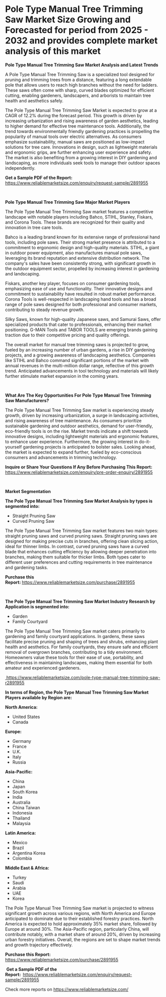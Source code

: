 <p><h1>Pole Type Manual Tree Trimming Saw Market Size Growing and Forecasted for period from 2025 - 2032 and provides complete market analysis of this market</h1></p><p><strong>Pole Type Manual Tree Trimming Saw Market Analysis and Latest Trends</strong></p>
<p><p>A Pole Type Manual Tree Trimming Saw is a specialized tool designed for pruning and trimming trees from a distance, featuring a long extendable pole that allows users to reach high branches without the need for ladders. These saws often come with sharp, curved blades optimized for efficient cutting, enabling gardeners, landscapers, and arborists to maintain tree health and aesthetics safely.</p><p>The Pole Type Manual Tree Trimming Saw Market is expected to grow at a CAGR of 12.2% during the forecast period. This growth is driven by increasing urbanization and rising awareness of garden aesthetics, leading to higher demand for effective tree maintenance tools. Additionally, the trend towards environmentally friendly gardening practices is propelling the popularity of manual tools over electric alternatives. As consumers emphasize sustainability, manual saws are positioned as low-impact solutions for tree care. Innovations in design, such as lightweight materials and ergonomic grips, are further enhancing user experience and safety. The market is also benefiting from a growing interest in DIY gardening and landscaping, as more individuals seek tools to manage their outdoor spaces independently.</p></p>
<p><strong>Get a Sample PDF of the Report:&nbsp;</strong> <a href="https://www.reliablemarketsize.com/enquiry/request-sample/2891955?utm_campaign=2944&utm_medium=2&utm_source=Github&utm_content=ia&utm_term=14032025&utm_id=pole-type-manual-tree-trimming-saw">https://www.reliablemarketsize.com/enquiry/request-sample/2891955</a></p>
<p>&nbsp;</p>
<p><strong>Pole Type Manual Tree Trimming Saw Major Market Players</strong></p>
<p><p>The Pole Type Manual Tree Trimming Saw market features a competitive landscape with notable players including Bahco, STIHL, Stanley, Fiskars, and Corona Tools. These brands are recognized for their quality and innovation in tree care tools.</p><p>Bahco is a leading brand known for its extensive range of professional hand tools, including pole saws. Their strong market presence is attributed to a commitment to ergonomic design and high-quality materials. STIHL, a giant in outdoor power equipment, also manufactures manual pole saws, leveraging its brand reputation and extensive distribution network. The company's sales have been consistently strong, with significant growth in the outdoor equipment sector, propelled by increasing interest in gardening and landscaping.</p><p>Fiskars, another key player, focuses on consumer gardening tools, emphasizing ease of use and functionality. Their innovative designs and commitment to sustainability have resulted in robust market performance. Corona Tools is well-respected in landscaping hand tools and has a broad range of pole saws designed for both professional and consumer markets, contributing to steady revenue growth.</p><p>Silky Saws, known for high-quality Japanese saws, and Samurai Saws, offer specialized products that cater to professionals, enhancing their market positioning. G-MAN Tools and TABOR TOOLS are emerging brands gaining traction due to their competitive pricing and quality offerings.</p><p>The overall market for manual tree trimming saws is projected to grow, fueled by an increasing number of urban gardens, a rise in DIY gardening projects, and a growing awareness of landscaping aesthetics. Companies like STIHL and Bahco command significant portions of the market with annual revenues in the multi-million dollar range, reflective of this growth trend. Anticipated advancements in tool technology and materials will likely further stimulate market expansion in the coming years.</p></p>
<p>&nbsp;</p>
<p><strong>What Are The Key Opportunities For Pole Type Manual Tree Trimming Saw Manufacturers?</strong></p>
<p><p>The Pole Type Manual Tree Trimming Saw market is experiencing steady growth, driven by increasing urbanization, a surge in landscaping activities, and rising awareness of tree maintenance. As consumers prioritize sustainable gardening and outdoor aesthetics, demand for user-friendly, eco-friendly tools is on the rise. Market trends indicate a shift towards innovative designs, including lightweight materials and ergonomic features, to enhance user experience. Furthermore, the growing interest in do-it-yourself gardening projects is anticipated to bolster sales. Looking ahead, the market is expected to expand further, fueled by eco-conscious consumers and advancements in trimming technology.</p></p>
<p><strong>Inquire or Share Your Questions If Any Before Purchasing This Report:</strong> <a href="https://www.reliablemarketsize.com/enquiry/pre-order-enquiry/2891955?utm_campaign=2944&utm_medium=2&utm_source=Github&utm_content=ia&utm_term=14032025&utm_id=pole-type-manual-tree-trimming-saw">https://www.reliablemarketsize.com/enquiry/pre-order-enquiry/2891955</a></p>
<p>&nbsp;</p>
<p><strong>Market Segmentation</strong></p>
<p><strong>The Pole Type Manual Tree Trimming Saw Market Analysis by types is segmented into:</strong></p>
<p><ul><li> Straight Pruning Saw</li><li>Curved Pruning Saw </li></ul></p>
<p><p>The Pole Type Manual Tree Trimming Saw market features two main types: straight pruning saws and curved pruning saws. Straight pruning saws are designed for making precise cuts in branches, offering clean slicing action, ideal for thinner limbs. In contrast, curved pruning saws have a curved blade that enhances cutting efficiency by allowing deeper penetration into branches, making them suitable for thicker limbs. Both types cater to different user preferences and cutting requirements in tree maintenance and gardening tasks.</p></p>
<p><strong>Purchase this Report:&nbsp;</strong><a href="https://www.reliablemarketsize.com/purchase/2891955?utm_campaign=2944&utm_medium=2&utm_source=Github&utm_content=ia&utm_term=14032025&utm_id=pole-type-manual-tree-trimming-saw">https://www.reliablemarketsize.com/purchase/2891955</a></p>
<p>&nbsp;</p>
<p><strong>The Pole Type Manual Tree Trimming Saw Market Industry Research by Application is segmented into:</strong></p>
<p><ul><li> Garden</li><li>Family Courtyard </li></ul></p>
<p><p>The Pole Type Manual Tree Trimming Saw market caters primarily to gardening and family courtyard applications. In gardens, these saws facilitate precise pruning and shaping of trees and shrubs, enhancing plant health and aesthetics. For family courtyards, they ensure safe and efficient removal of overgrown branches, contributing to a tidy environment. Homeowners value these tools for their ease of use, portability, and effectiveness in maintaining landscapes, making them essential for both amateur and experienced gardeners. </p></p>
<p><a href="https://www.reliablemarketsize.com/pole-type-manual-tree-trimming-saw-r2891955?utm_campaign=2944&utm_medium=2&utm_source=Github&utm_content=ia&utm_term=14032025&utm_id=pole-type-manual-tree-trimming-saw">&nbsp;https://www.reliablemarketsize.com/pole-type-manual-tree-trimming-saw-r2891955</a></p>
<p><strong>In terms of Region, the Pole Type Manual Tree Trimming Saw Market Players available by Region are:</strong></p>
<p>
    <p> <strong> North America: </strong>
        <ul>
            <li>United States</li>
            <li>Canada</li>
        </ul>
        </p> 
    <p> <strong> Europe: </strong>
        <ul>
            <li>Germany</li>
            <li>France</li>
            <li>U.K.</li>
            <li>Italy</li>
            <li>Russia</li>
        </ul>
        </p> 
    <p> <strong> Asia-Pacific: </strong>
        <ul>
            <li>China</li>
            <li>Japan</li>
            <li>South Korea</li>
            <li>India</li>
            <li>Australia</li>
            <li>China Taiwan</li>
            <li>Indonesia</li>
            <li>Thailand</li>
            <li>Malaysia</li>
        </ul>
        </p> 
    <p> <strong> Latin America: </strong>
        <ul>
            <li>Mexico</li>
            <li>Brazil</li>
            <li>Argentina Korea</li>
            <li>Colombia</li>
        </ul>
        </p> 
    <p> <strong> Middle East & Africa: </strong>
        <ul>
            <li>Turkey</li>
            <li>Saudi</li>
            <li>Arabia</li>
            <li>UAE</li>
            <li>Korea</li>
        </ul>
    </p>
    </p>
<p><p>The Pole Type Manual Tree Trimming Saw market is projected to witness significant growth across various regions, with North America and Europe anticipated to dominate due to their established forestry practices. North America is expected to hold approximately 35% market share, followed by Europe at around 30%. The Asia-Pacific region, particularly China, will contribute notably, with a market share of around 20%, driven by increasing urban forestry initiatives. Overall, the regions are set to shape market trends and growth trajectory effectively.</p></p>
<p><strong>Purchase this Report: </strong><a href="https://www.reliablemarketsize.com/purchase/2891955?utm_campaign=2944&utm_medium=2&utm_source=Github&utm_content=ia&utm_term=14032025&utm_id=pole-type-manual-tree-trimming-saw">https://www.reliablemarketsize.com/purchase/2891955</a></p>
<p>&nbsp;<strong>Get a Sample PDF of the Report:&nbsp;&nbsp;</strong><a href="https://www.reliablemarketsize.com/enquiry/request-sample/2891955?utm_campaign=2944&utm_medium=2&utm_source=Github&utm_content=ia&utm_term=14032025&utm_id=pole-type-manual-tree-trimming-saw">https://www.reliablemarketsize.com/enquiry/request-sample/2891955</a></p>
<p><strong></strong></p>
<p>Check more reports on <a href="https://www.reliablemarketsize.com/?utm_campaign=2944&utm_medium=2&utm_source=Github&utm_content=ia&utm_term=14032025&utm_id=pole-type-manual-tree-trimming-saw">https://www.reliablemarketsize.com/</a></p>